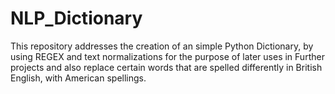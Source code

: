 # NLP_Dictionary

This repository addresses the creation of an simple Python Dictionary,
by using REGEX and text normalizations for the purpose of later uses in Further projects
and also replace certain words that are spelled differently in British English, with American spellings.

